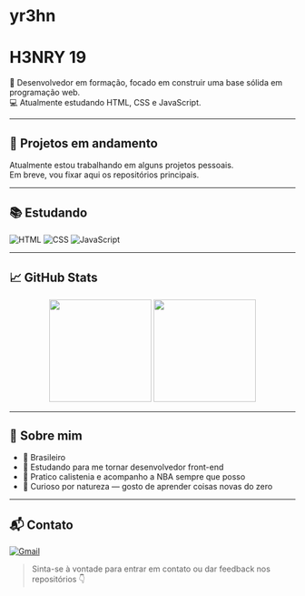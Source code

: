# yr3hn

# H3NRY 19 

🎯 Desenvolvedor em formação, focado em construir uma base sólida em programação web.  
💻 Atualmente estudando HTML, CSS e JavaScript.  

---

## 📂 Projetos em andamento

Atualmente estou trabalhando em alguns projetos pessoais.  
Em breve, vou fixar aqui os repositórios principais.

---

## 📚 Estudando

![HTML](https://img.shields.io/badge/-HTML5-E34F26?style=for-the-badge&logo=html5&logoColor=white)
![CSS](https://img.shields.io/badge/-CSS3-1572B6?style=for-the-badge&logo=css3&logoColor=white)
![JavaScript](https://img.shields.io/badge/-JavaScript-F7DF1E?style=for-the-badge&logo=javascript&logoColor=black)

---

## 📈 GitHub Stats

<div align="center">
  <img height="180em" src="https://github-readme-stats.vercel.app/api?username=H3NRY&show_icons=true&theme=radical" />
  <img height="180em" src="https://github-readme-stats.vercel.app/api/top-langs/?username=H3NRY&layout=compact&theme=radical"/>
</div>

---

## 🧠 Sobre mim

- 📍 Brasileiro  
- 🚀 Estudando para me tornar desenvolvedor front-end  
- 💪 Pratico calistenia e acompanho a NBA sempre que posso  
- 🧠 Curioso por natureza — gosto de aprender coisas novas do zero

---

## 📬 Contato

[![Gmail](https://img.shields.io/badge/-seuemail@gmail.com-red?style=for-the-badge&logo=gmail&logoColor=white)](mailto:seuemail@gmail.com)

> Sinta-se à vontade para entrar em contato ou dar feedback nos repositórios 👇
